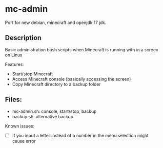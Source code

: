 # mc-admin

Port for new debian, minecraft and openjdk 17 jdk.

## Description
Basic administration bash scripts when Minecraft is running with in a screen on Linux

Features:
* Start/stop Minecraft
* Access Minecraft console (basically accessing the screen)
* Copy Minecraft directory to a backup folder

## Files:
* mc-admin.sh: console, start/stop, backup
* backup.sh: alternative backup

Known issues:
- [ ] If you input a letter instead of a number in the menu selection might cause error
